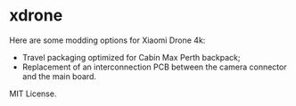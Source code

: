 # xdrone
Here are some modding options for Xiaomi Drone 4k:
 - Travel packaging optimized for Cabin Max Perth backpack;
 - Replacement of an interconnection PCB between the camera connector and the main board.

MIT License.

